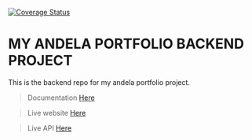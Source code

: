 [![Coverage Status](https://coveralls.io/repos/github/kibongos40/express/badge.svg?branch=master)](https://coveralls.io/github/kibongos40/express?branch=master)
# MY ANDELA PORTFOLIO BACKEND PROJECT

This is the backend repo for my andela portfolio project.
> Documentation [Here](https://api.kibongo.com/)

> Live website [Here](https://kibongos40.github.io/my-brand)

> Live API [Here](https://kibongo.com/api/v1)
